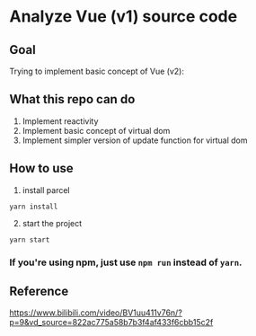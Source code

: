 # Analyze Vue (v1) source code

## Goal

Trying to implement basic concept of Vue (v2):

## What this repo can do

1. Implement reactivity
2. Implement basic concept of virtual dom
3. Implement simpler version of update function for virtual dom

## How to use

1. install parcel

`yarn install`

2. start the project

`yarn start`

### If you're using npm, just use `npm run` instead of `yarn`.

## Reference

https://www.bilibili.com/video/BV1uu411v76n/?p=9&vd_source=822ac775a58b7b3f4af433f6cbb15c2f
